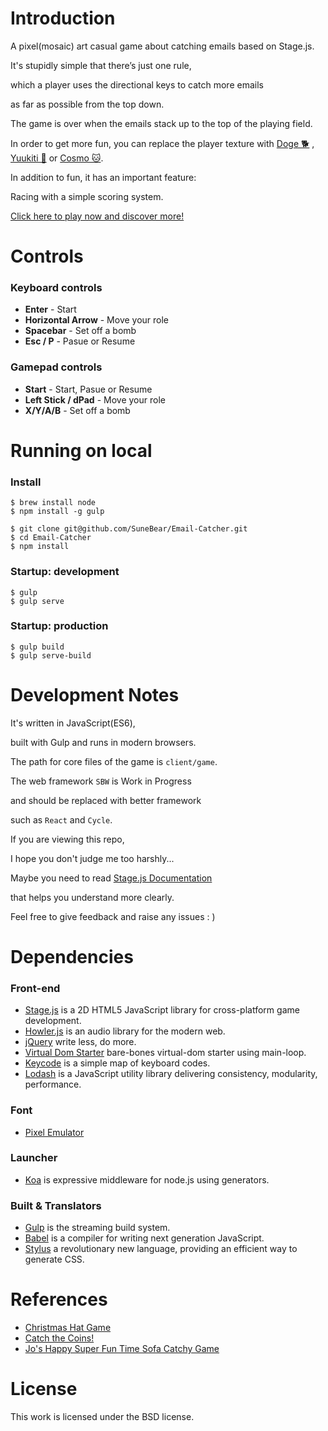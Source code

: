 Introduction
====================
A pixel(mosaic) art casual game about catching emails based on Stage.js.

It's stupidly simple that there’s just one rule,

which a player uses the directional keys to catch more emails

as far as possible from the top down.

The game is over when the emails stack up to the top of the playing field.

In order to get more fun, you can replace the player texture with [Doge 🐕](http://sunebear.github.io/Email-Catcher?role=doge) , [Yuukiti 🐻](http://sunebear.github.io/Email-Catcher?role=yuukiti) or [Cosmo 🐱](http://sunebear.github.io/Email-Catcher?role=cosmo).

In addition to fun, it has an important feature:

Racing with a simple scoring system.

[Click here to play now and discover more!](http://sunebear.github.io/Email-Catcher)

Controls
====================
### Keyboard controls

- **Enter** - Start
- **Horizontal Arrow** - Move your role
- **Spacebar** - Set off a bomb
- **Esc / P** - Pasue or Resume

### Gamepad controls
- **Start** - Start, Pasue or Resume
- **Left Stick / dPad** - Move your role
- **X/Y/A/B** - Set off a bomb

Running on local
====================
### Install
```
$ brew install node
$ npm install -g gulp

$ git clone git@github.com/SuneBear/Email-Catcher.git
$ cd Email-Catcher
$ npm install
```


### Startup: development
```
$ gulp
$ gulp serve
```


### Startup: production
```
$ gulp build
$ gulp serve-build
```


Development Notes
====================
It's written in JavaScript(ES6),

built with Gulp and runs in modern browsers.

The path for core files of the game is `client/game`.

The web framework `SBW` is Work in Progress

and should be replaced with better framework

such as `React` and `Cycle`.

If you are viewing this repo,

I hope you don't judge me too harshly...

Maybe you need to read [Stage.js Documentation](http://piqnt.com/stage.js/)

that helps you understand more clearly.

Feel free to give feedback and raise any issues : )


Dependencies
====================

### Front-end
- [Stage.js](https://github.com/shakiba/stage.js) is a 2D HTML5 JavaScript library for cross-platform game development.
- [Howler.js](https://github.com/goldfire/howler.js) is an audio library for the modern web.
- [jQuery](https://github.com/jquery/jquery) write less, do more.
- [Virtual Dom Starter](https://github.com/substack/virtual-dom-starter) bare-bones virtual-dom starter using main-loop.
- [Keycode](https://github.com/timoxley/keycode) is a simple map of keyboard codes.
- [Lodash](https://github.com/lodash/lodash) is a JavaScript utility library delivering consistency, modularity, performance.

### Font
- [Pixel Emulator](http://www.fontspace.com/pixel-sagas/pixel-emulator)

### Launcher
- [Koa](https://github.com/koajs/koa) is expressive middleware for node.js using generators.

### Built & Translators
- [Gulp](https://github.com/gulpjs/gulp) is the streaming build system.
- [Babel](https://github.com/babel/babel) is a compiler for writing next generation JavaScript.
- [Stylus](https://github.com/stylus/stylus) a revolutionary new language, providing an efficient way to generate CSS.


References
====================
- [Christmas Hat Game](https://github.com/rubenwardy/christmas_hat_game)
- [Catch the Coins!](https://github.com/poetofcode/gamecoins)
- [Jo's Happy Super Fun Time Sofa Catchy Game](https://github.com/haswalt/JosHappySuperFunTimeSofaCatchyGame)

License
====================
This work is licensed under the BSD license.

